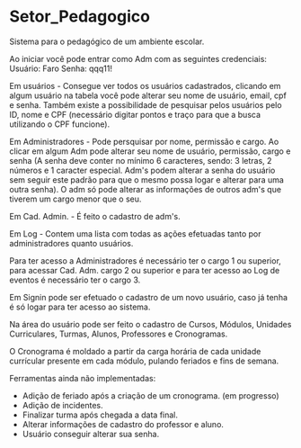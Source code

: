 # Setor_Pedagogico
Sistema para o pedagógico de um ambiente escolar.

Ao iniciar você pode entrar como Adm com as seguintes credenciais:
Usuário: Faro
Senha: qqq11!

Em usuários - Consegue ver todos os usuários cadastrados, clicando em algum usuário na tabela você pode alterar seu nome de usuário, email, cpf e senha. Também existe a possibilidade de pesquisar pelos usuários pelo ID, nome e CPF (necessário digitar pontos e traço para que a busca utilizando o CPF funcione).

Em Administradores - Pode persquisar por nome, permissão e cargo. Ao clicar em algum Adm pode alterar seu nome de usuário, permissão, cargo e senha (A senha deve conter no mínimo 6 caracteres, sendo: 3 letras, 2 números e 1 caracter especial. Adm's podem alterar a senha do usuário sem seguir este padrão para que o mesmo possa logar e alterar para uma outra senha). O adm só pode alterar as informações de outros adm's que tiverem um cargo menor que o seu.

Em Cad. Admin. - É feito o cadastro de adm's.

Em Log - Contem uma lista com todas as ações efetuadas tanto por administradores quanto usuários.

Para ter acesso a Administradores é necessário ter o cargo 1 ou superior, para acessar Cad. Adm. cargo 2 ou superior e para ter acesso ao Log de eventos é necessário ter o cargo 3.


Em Signin pode ser efetuado o cadastro de um novo usuário, caso já tenha é só logar para ter acesso ao sistema.

Na área do usuário pode ser feito o cadastro de Cursos, Módulos, Unidades Curriculares, Turmas, Alunos, Professores e Cronogramas.

O Cronograma é moldado a partir da carga horária de cada unidade currícular presente em cada módulo, pulando feriados e fins de semana.

Ferramentas ainda não implementadas: 
- Adição de feriado após a criação de um cronograma. (em progresso)
- Adição de incidentes.
- Finalizar turma após chegada a data final.
- Alterar informações de cadastro do professor e aluno.
- Usuário conseguir alterar sua senha.

